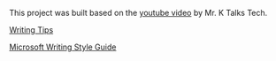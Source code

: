 
This project was built based on the [youtube video](https://www.youtube.com/watch?v=iQ41WqhHglk&t=279s) by Mr. K Talks Tech.

[Writing Tips](https://github.com/thegooddocsproject/templates/blob/dev/writing-tips.md)

[Microsoft Writing Style Guide](https://learn.microsoft.com/en-us/style-guide/welcome/)

